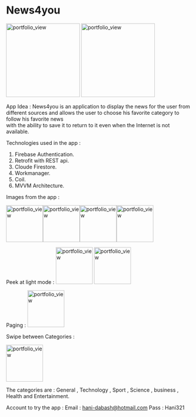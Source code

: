 # News4you

<img width="200" alt="portfolio_view" src="https://launch.sa/assets/images/logos/tuwaiq1000-dark.svg">


<img width="200" alt="portfolio_view" src="https://media2.giphy.com/media/KLp9F4gdqq2la5H1oa/giphy.gif?cid=790b76119c5222555287c2a693ac1ee2ee27ff85e2e59624&rid=giphy.gif&ct=g">


App Idea :
  News4you is an application to display the news for the user from different sources 
  and allows the user to choose his favorite category to follow his favorite news   
  with the ability to save it to return to it even when the Internet is not available.

Technologies used in the app :
  1. Firebase Authentication.
  2. Retrofit with REST api.
  3. Cloude Firestore.
  4. Workmanager.
  5. Coil.
  6. MVVM Architecture.
  
Images from the app :

<img width="100" alt="portfolio_view" src="https://i.ibb.co/0rd189z/Screenshot-News4you.jpg"><img width="100" alt="portfolio_view" src="https://i.ibb.co/SvJKSRT/Screenshot-News4you.jpg"><img width="100" alt="portfolio_view" src="https://i.ibb.co/gWCnZWK/Screenshot-News4you.jpg"><img width="100" alt="portfolio_view" src="https://i.ibb.co/C9J19Z6/Screenshot-News4you.jpg">


Peek at light mode :
<img width="100" alt="portfolio_view" src="https://i.ibb.co/cgCh73C/Screenshot-News4you.jpg">
<img width="100" alt="portfolio_view" src="https://i.ibb.co/B2j3Hj3/Screenshot-News4you.jpg">


Paging :
<img width="100" alt="portfolio_view" src="https://media3.giphy.com/media/hbMLDC6nRZwjgHcUCe/giphy.gif?cid=790b76111c50c8ee22e3c0321f1fe33851eb36ec1f6b79c5&rid=giphy.gif&ct=g">


Swipe between Categories :

<img width="100" alt="portfolio_view" src="https://media1.giphy.com/media/RfkHxQoXCa2mRQUwxf/giphy.gif?cid=790b7611b3d28edea12c4868aa65441a77dc24385336a9c1&rid=giphy.gif&ct=g">


The categories are :
  General , Technology , Sport , Science , business , Health and Entertainment.


Account to try the app :
  Email : hani-dabash@hotmail.com
  Pass : Hani321

